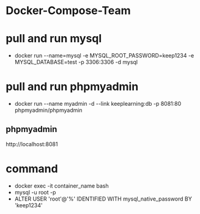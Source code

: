# Docker-Compose-Team<br/>

# pull and run mysql<br/>
<ul>
  <li>docker run --name=mysql -e MYSQL_ROOT_PASSWORD=keep1234 -e MYSQL_DATABASE=test -p 3306:3306 -d mysql</li>
</ul>

# pull and run phpmyadmin<br/>
<ul>
  <li>docker run --name myadmin -d --link keeplearning:db -p 8081:80 phpmyadmin/phpmyadmin</li>
</ul>

## phpmyadmin<br/>
http://localhost:8081<br/>

# command<br/>
<ul>
  <li>docker exec -it container_name bash</li>
  <li>mysql -u root -p</li>
  <li>ALTER USER 'root'@'%' IDENTIFIED WITH mysql_native_password BY 'keep1234'</li>
</ul>

